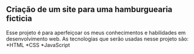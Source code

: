## Criação de um site para uma hamburguearia ficticia

Esse projeto é para aperfeiçoar os meus conhecimentos e habilidades em desenvolvimento web.
As tecnologias que serão usadas nesse projeto são:
*HTML
*CSS
*JavaScript